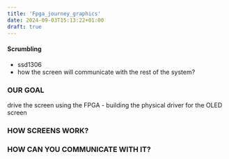 ```yaml
---
title: 'Fpga_journey_graphics'
date: 2024-09-03T15:13:22+01:00
draft: true
---
```



#### Scrumbling
- ssd1306
- how the screen will communicate with the rest of the system?

### OUR GOAL
drive the screen using the FPGA - building the physical driver for the OLED screen

### HOW SCREENS WORK?

### HOW CAN YOU COMMUNICATE WITH IT?